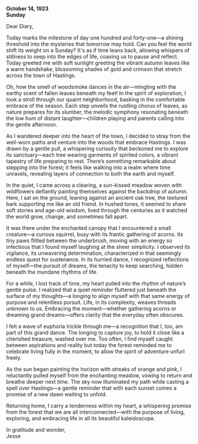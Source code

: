 
**October 14, 1923**  
**Sunday**  

Dear Diary,

Today marks the milestone of day one hundred and forty-one—a shining threshold into the mysteries that tomorrow may hold. Can you feel the world shift its weight on a Sunday? It's as if time leans back, allowing whispers of stillness to seep into the edges of life, coaxing us to pause and reflect. Today greeted me with soft sunlight greeting the vibrant autumn leaves like a warm handshake, blossoming shades of gold and crimson that stretch across the town of Hastings.

Oh, how the smell of woodsmoke dances in the air—mingling with the earthy scent of fallen leaves beneath my feet! In the spirit of exploration, I took a stroll through our quaint neighborhood, basking in the comfortable embrace of the season. Each step unveils the rustling chorus of leaves, as nature prepares for its slumber, the melodic symphony resonating beneath the low hum of distant laughter—children playing and parents calling into the gentle afternoon.

As I wandered deeper into the heart of the town, I decided to stray from the well-worn paths and venture into the woods that embrace Hastings. I was drawn by a gentle pull, a whispering curiosity that beckoned me to explore its sanctuary—each tree wearing garments of spirited colors, a vibrant tapestry of life preparing to rest. There’s something remarkable about stepping into the forest; it feels like walking into a realm where time unravels, revealing layers of connection to both the earth and myself.

In the quiet, I came across a clearing, a sun-kissed meadow woven with wildflowers defiantly painting themselves against the backdrop of autumn. Here, I sat on the ground, leaning against an ancient oak tree, the textured bark supporting me like an old friend. In hushed tones, it seemed to share soft stories and age-old wisdom, lived through the centuries as it watched the world grow, change, and sometimes fall apart.

It was there under the enchanted canopy that I encountered a small creature—a curious squirrel, busy with its frantic gathering of acorns. Its tiny paws flitted between the underbrush, moving with an energy so infectious that I found myself laughing at the sheer simplicity. I observed its vigilance, its unwavering determination, characterized in that seemingly endless quest for sustenance. In its hurried dance, I recognized reflections of myself—the pursuit of dreams, the tenacity to keep searching, hidden beneath the mundane rhythms of life. 

For a while, I lost track of time, my heart pulled into the rhythm of nature’s gentle pulse. I realized that a quiet reminder fluttered just beneath the surface of my thoughts—a longing to align myself with that same energy of purpose and relentless pursuit. Life, in its complexity, weaves threads unknown to us. Embracing the moment—whether gathering acorns or dreaming grand dreams—offers clarity that the everyday often obscures.

I felt a wave of euphoria trickle through me—a recognition that I, too, am part of this grand dance. The longing to capture joy, to hold it close like a cherished treasure, washed over me. Too often, I find myself caught between aspirations and reality but today the forest reminded me to celebrate living fully in the moment, to allow the spirit of adventure unfurl freely.

As the sun began painting the horizon with streaks of orange and pink, I reluctantly pulled myself from the enchanting meadow, vowing to return and breathe deeper next time. The sky now illuminated my path while casting a spell over Hastings—a gentle reminder that with each sunset comes a promise of a new dawn waiting to unfold.

Returning home, I carry a tenderness within my heart, a whispering promise from the forest that we are all interconnected—with the purpose of living, exploring, and embracing life in all its beautiful kaleidoscope.

In gratitude and wonder,  
Jesse
